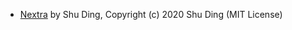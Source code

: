 - [Nextra](https://github.com/shuding/nextra/) by Shu Ding, Copyright (c) 2020 Shu Ding (MIT License)
